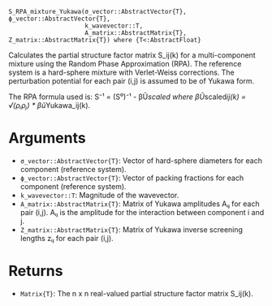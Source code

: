 ```
S_RPA_mixture_Yukawa(σ_vector::AbstractVector{T}, ϕ_vector::AbstractVector{T}, 
                     k_wavevector::T, 
                     A_matrix::AbstractMatrix{T}, Z_matrix::AbstractMatrix{T}) where {T<:AbstractFloat}
```

Calculates the partial structure factor matrix S_ij(k) for a multi-component mixture using the Random Phase Approximation (RPA). The reference system is a hard-sphere mixture with Verlet-Weiss corrections. The perturbation potential for each pair (i,j) is assumed to be of Yukawa form.

The RPA formula used is: S⁻¹ = (S⁰)⁻¹ - βŨ*scaled where βŨ*scaled*ij(k) = √(ρᵢρⱼ) * βũ*Yukawa_ij(k).

# Arguments

  * `σ_vector::AbstractVector{T}`: Vector of hard-sphere diameters for each component (reference system).
  * `ϕ_vector::AbstractVector{T}`: Vector of packing fractions for each component (reference system).
  * `k_wavevector::T`: Magnitude of the wavevector.
  * `A_matrix::AbstractMatrix{T}`: Matrix of Yukawa amplitudes Aᵢⱼ for each pair (i,j).                                Aᵢⱼ is the amplitude for the interaction between component i and j.
  * `Z_matrix::AbstractMatrix{T}`: Matrix of Yukawa inverse screening lengths zᵢⱼ for each pair (i,j).

# Returns

  * `Matrix{T}`: The n x n real-valued partial structure factor matrix S_ij(k).
